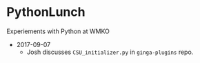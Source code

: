 # PythonLunch

Experiements with Python at WMKO

* 2017-09-07
    * Josh discusses `CSU_initializer.py` in `ginga-plugins` repo.